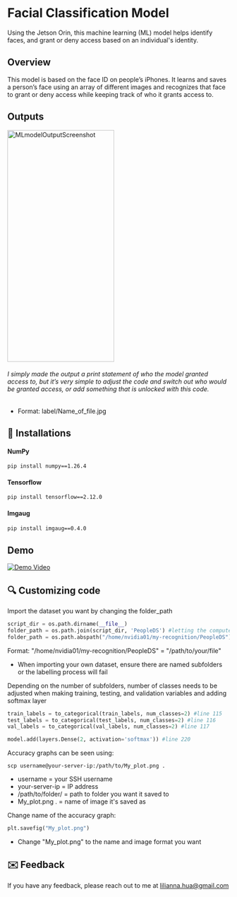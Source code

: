
# Facial Classification Model

Using the Jetson Orin, this machine learning (ML) model helps identify faces, and grant or deny access based on an individual's identity.


## Overview

This model is based on the face ID on people’s iPhones. It learns and saves a person’s face using an array of different images and recognizes that face to grant or deny access while keeping track of who it grants access to.


## Outputs

<img width="242" height="524" alt="MLmodelOutputScreenshot" src="https://github.com/user-attachments/assets/43aa5c90-2a90-442a-a54a-1fc85bf802a1" />


###### I simply made the output a print statement of who the model granted access to, but it’s very simple to adjust the code and switch out who would be granted access, or add something that is unlocked with this code.
- Format: label/Name_of_file.jpg

 
## 🤖 Installations 

#### NumPy 


```bash
pip install numpy==1.26.4
```

#### Tensorflow

```bash
pip install tensorflow==2.12.0
```

#### Imgaug

```bash
pip install imgaug==0.4.0
```


## Demo

[![Demo Video](https://img.youtube.com/vi/YOUTUBE_VIDEO_ID_HERE/0.jpg)](https://www.youtube.com/watch?v=W5S65dXTOD0&pp=ygUTZm9yIGdpdGh1YiBsaWxpYW5uYdIHCQnYCQGHKiGM7w%3D%3D)



## 🔍 Customizing code 

Import the dataset you want by changing the folder_path
```python
script_dir = os.path.dirname(__file__)
folder_path = os.path.join(script_dir, 'PeopleDS') #letting the computer know this file exists
folder_path = os.path.abspath("/home/nvidia01/my-recognition/PeopleDS") #locating file with images
```

Format: "/home/nvidia01/my-recognition/PeopleDS" = "/path/to/your/file"
- When importing your own dataset, ensure there are named subfolders or the labelling process will fail

Depending on the number of subfolders, number of classes needs to be adjusted when making training, testing, and validation variables and adding softmax layer
```python
train_labels = to_categorical(train_labels, num_classes=2) #line 115
test_labels = to_categorical(test_labels, num_classes=2) #line 116
val_labels = to_categorical(val_labels, num_classes=2) #line 117

model.add(layers.Dense(2, activation='softmax')) #line 220
```

Accuracy graphs can be seen using:
```
scp username@your-server-ip:/path/to/My_plot.png .
```
- username = your SSH username
- your-server-ip = IP address
- /path/to/folder/ = path to folder you want it saved to
- My_plot.png . = name of image it's saved as

Change name of the accuracy graph:
```python
plt.savefig("My_plot.png")
```
- Change "My_plot.png" to the name and image format you want


## ✉️ Feedback 

If you have any feedback, please reach out to me at lilianna.hua@gmail.com

